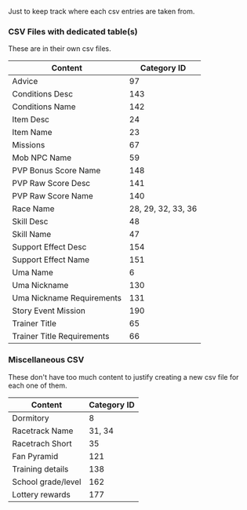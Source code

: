 Just to keep track where each csv entries are taken from.

### CSV Files with dedicated table(s)
These are in their own csv files.

| Content                    | Category ID        |
| -------------------------- | ------------------ |
| Advice                     | 97                 |
| Conditions Desc            | 143                |
| Conditions Name            | 142                |
| Item Desc                  | 24                 |
| Item Name                  | 23                 |
| Missions                   | 67                 |
| Mob NPC Name               | 59                 |
| PVP Bonus Score Name       | 148                |
| PVP Raw Score Desc         | 141                |
| PVP Raw Score Name         | 140                |
| Race Name                  | 28, 29, 32, 33, 36 |
| Skill Desc                 | 48                 |
| Skill Name                 | 47                 |
| Support Effect Desc        | 154                |
| Support Effect Name        | 151                |
| Uma Name                   | 6                  |
| Uma Nickname               | 130                |
| Uma Nickname Requirements  | 131                |
| Story Event Mission        | 190                |
| Trainer Title              | 65                 |
| Trainer Title Requirements | 66                 |

### Miscellaneous CSV
These don't have too much content to justify creating a new csv file for each one of them.

| Content            | Category ID        |
| ------------------ | ------------------ |
| Dormitory          | 8                  |
| Racetrack Name     | 31, 34             |
| Racetrach Short    | 35                 |
| Fan Pyramid        | 121                |
| Training details   | 138                |
| School grade/level | 162                |
| Lottery rewards    | 177                |
